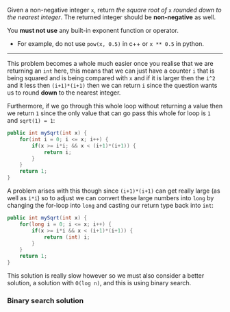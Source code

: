Given a non-negative integer `x`, return _the square root of_ `x` _rounded down to the nearest integer_. The returned integer should be **non-negative** as well.

You **must not use** any built-in exponent function or operator.

- For example, do not use `pow(x, 0.5)` in c++ or `x ** 0.5` in python.
***
This problem becomes a whole much easier once you realise that we are returning an `int` here, this means that we can just have a counter `i` that is being squared and is being compared with `x` and if it is larger then the `i^2` and it less then `(i+1)*(i+1)` then we can return `i` since the question wants us to round **down** to the nearest integer.

Furthermore, if we go through this whole loop without returning a value then we return `1` since the only value that can go pass this whole for loop is `1` and `sqrt(1) = 1`:
```java
public int mySqrt(int x) {
	for(int i = 0; i <= x; i++) {
		if(x >= i*i; && x < (i+1)*(i+1)) {
			return i;
		}
	}
	return 1;
}
```

A problem arises with this though since `(i+1)*(i+1)` can get really large (as well as `i*i`) so to adjust we can convert these large numbers into `long` by changing the for-loop into `long` and casting our return type back into `int`:
```java
public int mySqrt(int x) {
	for(long i = 0; i <= x; i++) {
		if(x >= i*i && x < (i+1)*(i+1)) {
			return (int) i;
		}
	}
	return 1;
}
```
This solution is really slow however so we must also consider a better solution, a solution with `O(log n)`, and this is using binary search.
### Binary search solution
